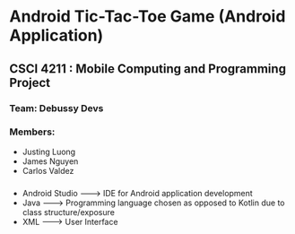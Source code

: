 # Android Tic-Tac-Toe Game (Android Application)
## CSCI 4211 : Mobile Computing and Programming Project
### Team: Debussy Devs
### Members:
* Justing Luong
* James Nguyen
* Carlos Valdez

### #
* Android Studio    ---> IDE for Android application development
* Java              ---> Programming language chosen as opposed to Kotlin due to class structure/exposure
* XML               ---> User Interface 
